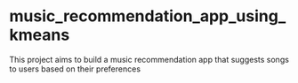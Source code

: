 # music_recommendation_app_using_kmeans
This project aims to build a music recommendation app that suggests songs to users based on their preferences
